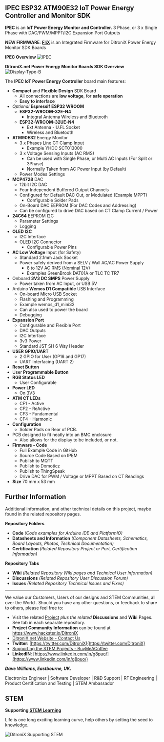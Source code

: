 ## IPEC ESP32 ATM90E32 IoT Power Energy Controller and Monitor SDK

**IPEC** is an **IoT Power Energy Monitor and Controller.** 3 Phase, or 3 x Single Phase with DAC/PWM/MPPT/I2C Expansion Port Outputs

**NEW FIRMWARE**: [**FliX**](https://github.com/DitroniX/FLIX-DitroniX-Power-Energy-Monitors-Firmware) is an Integrated Firmware for DitroniX Power Energy Monitor SDK Boards

**IPEC Overview**
![IPEC](https://github.com/DitroniX/IPEC-IoT-Power-Energy-Controller/blob/main/Datasheets%20and%20Information/IPEC%20Power%20Energy%20Monitor%20Board%20Overview.jpg)

**DitroniX.net Power Energy Monitor Boards SDK Overview**
![Display-Type-B](https://ditronix.net/wp-content/uploads/2023/08/DitroniX.net-Power-Energy-Monitor-Boards-SDK-Overview-scaled.jpg?raw=true)

 The **IPEC IoT Power Energy Controller** board main features:
 - **Compact** and **Flexible Design** SDK Board
	 - All connections are **low voltage**, for **safe operation**
	 - **Easy to interface**
 - *Optional* **Espressif** **ESP32** **WROOM**
	 - **ESP32-WROOM-32E-N4** 
		 - Integral Antenna Wireless and Bluetooth  
	 - **ESP32-WROOM-32UE-N4** 
		 - Ext Antenna - U.FL Socket 
		 - Wireless and Bluetooth
 - **ATM90E32** Energy Monitor 
	 - 3 x Phases Line CT Clamp Input  
		 -  Example YHDC SCT013000
	 - 3 x Voltage Sensing Inputs (AC RMS)
		 - Can be used with Single Phase, or Multi AC Inputs (For Split or 3Phase)
		 - Normally Taken from AC Power Input (by Default)
	 - Power Modes Settings
 - **MCP4728** DAC
	 - 12bit I2C DAC
	 - Four Independent Buffered Output Channels
	 - Configured for Default DAC Out, or Modulated (Example MPPT)
		 - Configurable Solder Pads
	 - On-Board DAC EEPROM (For DAC Codes and Addressing)
	 - Can be configured to drive DAC based on CT Clamp Current / Power
 - **24C64** EEPROM I2C
	 - Parameter Settings
	 - Logging
 - **OLED I2C**
	 - I2C Interface
	 - OLED I2C Connector
		 - Configurable Power Pins
 - **AC Low Voltage** Input (for Safety)
	 - Standard 2.1mm Jack Socket
	 - Power safely derived from a SELV / Wall AC/AC Power Supply 
		 - 8 to 12V AC RMS (Nominal 12V)
		 - Examples GreenBrook DAT01A or TLC TC TR7
 - Onboard **3V3 DC SMPS** Power Supply
	 - Power taken from AC Input, or USB 5V
 - Arduino **Wemos D1 Compatible** USB Interface
	 - On-board Micro USB Socket
	 - Flashing and Programming
	 - Example wemos_d1_mini32
	 - Can also used to power the board
	 - Debugging
 - **Expansion Port**
	 - Configurable and Flexible Port
	 - DAC Outputs
	 - I2C Interface
	 - 3v3 Power
	 - Standard JST SH 6 Way Header
 - **USER GPIO/UART**
	 - 2 GPIO for User (GP16 and GP17)
	 - UART Interfacing (UART 2)
 - **Reset Button** 
 - User **Programmable Button** 
 - **RGB Status LED**
	 - User Configurable
 - **Power LED**
	 - On 3V3 
 - **ATM CT LEDs**
	 - CF1 - Active 
	 - CF2 - ReActive
	 - CF3 - Fundamental
	 - CF4 - Harmonic
 - **Configuration**
	 - Solder Pads on Rear of PCB.
 - PCB designed to fit neatly into an BMC enclosure 
	 - Also allows for the display to be included, or not. 
 - **Firmware - Code**
	 - Full Example Code in GitHub
	 - Source Code Based on IPEM
	 - Publish to MQTT
	 - Publish to Domoticz
	 - Publish to ThingSpeak
	 - Drive DAC for PWM / Voltage or MPPT Based on CT Readings
 - **Size** 70 mm x 53 mm


## **Further Information**

Additional information, and other technical details on this project, maybe found in the related repository pages.

**Repository Folders**

 - **Code** *(Code examples for Arduino  IDE and PlatformIO)*
 -  **Datasheets and Information** *(Component Datasheets, Schematics, Board Layouts, Photos, Technical Documentation)*
 - **Certification** *(Related Repository Project or Part, Certification Information)*

**Repository Tabs**

 - **Wiki** *(Related Repository Wiki pages and Technical User Information)*
 - **Discussions** *(Related Repository User Discussion Forum)*
 - **Issues** *(Related Repository Technical Issues and Fixes)*

***

We value our Customers, Users of our designs and STEM Communities, all over the World . Should you have any other questions, or feedback to share to others, please feel free to:

* Visit the related [Project](https://github.com/DitroniX?tab=repositories) *plus the related* **Discussions** and **Wiki** Pages.  See tab in each separate repository.
* **Project Community Information** can be found at https://www.hackster.io/DitroniX
* [DitroniX.net Website - Contact Us](https://ditronix.net/contact/)
* **Twitter**: [https://twitter.com/DitroniX](https://twitter.com/DitroniX)
* [Supporting the STEM Projects - BuyMeACoffee](https://www.buymeacoffee.com/DitroniX)
*  **LinkedIN**: [https://www.linkedin.com/in/g8puo/](https://www.linkedin.com/in/g8puo/)

***Dave Williams, Eastbourne, UK.***

Electronics Engineer | Software Developer | R&D Support | RF Engineering | Product Certification and Testing | STEM Ambassador

## STEM

**Supporting [STEM Learning](https://www.stem.org.uk/)**

Life is one long exciting learning curve, help others by setting the seed to knowledge.

![DitroniX Supporting STEM](https://hackster.imgix.net/uploads/attachments/1606838/stem_ambassador_-_100_volunteer_badge_edxfxlrfbc1_bjdqharfoe1_xbqi2KUcri.png?auto=compress%2Cformat&w=540&fit=max)
